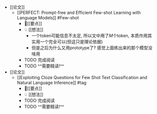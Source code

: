 - [[论文]]
	- [[PERFECT: Prompt-free and Efficient Few-shot Learning with Language Models]] #Few-shot
		- 📌[[要点]]
		- 💡  [[想法]]
			- 一个token可能信息不太足, 所以文中用了$M$个token, 本质作用其实用一个完全可以(但这只是理论依据)
			- 但是之后为什么又用prototype了? 感觉上面练出来的那个模型没啥用
		- TODO 完成阅读
		- TODO ^^需要精读!^^
- [[论文]]
	- [[Exploiting Cloze Questions for Few Shot Text Classification and Natural Language Inference]] #tag
		- 📌[[要点]]
		- 💡  [[想法]]
		- TODO 完成阅读
		- TODO ^^需要精读!^^